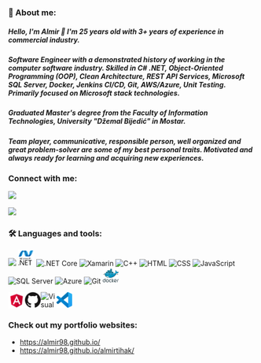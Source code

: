
### 📜 About me:

##### Hello, I'm Almir 👋 I'm 25 years old with 3+ years of experience in commercial industry.
##### Software Engineer with a demonstrated history of working in the computer software industry. Skilled in C# .NET, Object-Oriented Programming (OOP), Clean Architecture, REST API Services, Microsoft SQL Server, Docker, Jenkins CI/CD, Git, AWS/Azure, Unit Testing. Primarily focused on Microsoft stack technologies.
##### Graduated Master's degree from the Faculty of Information Technologies, University "Džemal Bijedić"​ in Mostar.
##### Team player, communicative, responsible person, well organized and great problem-solver are some of my best personal traits. Motivated and always ready for learning and acquiring new experiences.


### Connect with me:

<p>
  <a href="https://www.linkedin.com/in/almir-tihak/"><img src="https://icon-library.com/images/linkedin-icon-no-background/linkedin-icon-no-background-8.jpg" height="35px" width:"35px"/></a>  
</p>

<p>
  <a href="mailto:almir.tihak98@hotmail.com"><img src="https://techcommunity.microsoft.com/t5/image/serverpage/image-id/172206i70472167E79B9D0F/image-size/large?v=v2&px=999" height="35px" width:"35px"/></a>  
</p>


### 🛠️ Languages and tools:

<p>
  <a><img src="https://iconape.com/wp-content/files/sh/51404/svg/c--4.svg" height="33px" width:"33px"/></a>
<a><img src="https://raw.githubusercontent.com/devicons/devicon/master/icons/dot-net/dot-net-original-wordmark.svg" alt="dotnet" width="33" height="33" title="Dot Net"/></a>
  <a><img src="https://upload.wikimedia.org/wikipedia/commons/thumb/e/ee/.NET_Core_Logo.svg/768px-.NET_Core_Logo.svg.png" height="33px" width:"33px title=".NET Core"/></a>  
  <a><img src="https://cdn.iconscout.com/icon/free/png-512/xamarin-282427.png" height="33px" width:"33px" title="Xamarin"/></a>  
  <a><img src="https://user-images.githubusercontent.com/42747200/46140125-da084900-c26d-11e8-8ea7-c45ae6306309.png" height="33px" width:"33px" title="C++"/></a>  
  <a><img src="https://cdn.iconscout.com/icon/free/png-256/html5-10-569380.png" height="33px" width:"33px" title="HTML"/></a>
  <a><img src="https://www.kindpng.com/picc/m/464-4640184_css3-png-download-css-icon-transparent-png.png" height="33px" width:"33px" title="CSS"/></a>
  <a><img src="https://cdn.icon-icons.com/icons2/2108/PNG/512/javascript_icon_130900.png" height="33px" width:"33px" title="JavaScript"/></a>
  <a><img src="https://img.icons8.com/color/452/microsoft-sql-server.png" height="33px" width:"33px" title="SQL Server"/></a>
  <a><img src="https://miro.medium.com/max/400/0*iA9H2aIpVfOIspdf.png" height="33px" width:"33px" title="Azure"/></a>
  <a><img src="https://upload.wikimedia.org/wikipedia/commons/thumb/3/3f/Git_icon.svg/1024px-Git_icon.svg.png" height="33px" width:"33px" title="Git"/></a>
  <a><img src="https://raw.githubusercontent.com/devicons/devicon/master/icons/docker/docker-original-wordmark.svg" alt="docker" width="33px" height="" title="Docker"/></a>
  
  [<img align="left" alt="Angular" title="Angular" width="34px" height="34px" src="https://raw.githubusercontent.com/github/explore/80688e429a7d4ef2fca1e82350fe8e3517d3494d/topics/angular/angular.png" />]()
[<img align="left" alt="GitHub" title="GitHub" width="32px" height="32px" src="https://raw.githubusercontent.com/github/explore/78df643247d429f6cc873026c0622819ad797942/topics/github/github.png" />]()
[<img align="left" alt="Visual Studio" title="Visual Studio" width="32px" height="32px" src="https://static.wikia.nocookie.net/logopedia/images/6/62/Brand_Visual_Studio_Win_2019.svg/revision/latest/scale-to-width-down/340?cb=20191019024151" />]()
[<img align="left" alt="Visual Studio Code" title="Visual Studio Code" width="32px" height="32px" src="https://raw.githubusercontent.com/github/explore/80688e429a7d4ef2fca1e82350fe8e3517d3494d/topics/visual-studio-code/visual-studio-code.png" />]()

</p>


<br /><br />
### Check out my portfolio websites:
- https://almir98.github.io/
- https://almir98.github.io/almirtihak/
